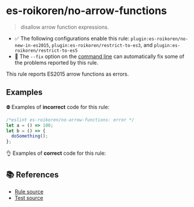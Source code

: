 # es-roikoren/no-arrow-functions
> disallow arrow function expressions.

- ✅ The following configurations enable this rule: `plugin:es-roikoren/no-new-in-es2015`, `plugin:es-roikoren/restrict-to-es3`, and `plugin:es-roikoren/restrict-to-es5`
- 🔧 The `--fix` option on the [command line](https://eslint.org/docs/user-guide/command-line-interface#fixing-problems) can automatically fix some of the problems reported by this rule.

This rule reports ES2015 arrow functions as errors.

## Examples

⛔ Examples of **incorrect** code for this rule:

```js
/*eslint es-roikoren/no-arrow-functions: error */
let a = () => 100;
let b = () => { 
  doSomething();
};
```

👌 Examples of **correct** code for this rule:

<eslint-playground type="good" code="/*eslint es-roikoren/no-arrow-functions: error */
let a = function() { return 100 }
let b = function() { doSomething() }
" />

## 📚 References

- [Rule source](https://github.com/roikoren755/eslint-plugin-es/blob/v2.0.4/src/rules/no-arrow-functions.ts)
- [Test source](https://github.com/roikoren755/eslint-plugin-es/blob/v2.0.4/tests/src/rules/no-arrow-functions.ts)
